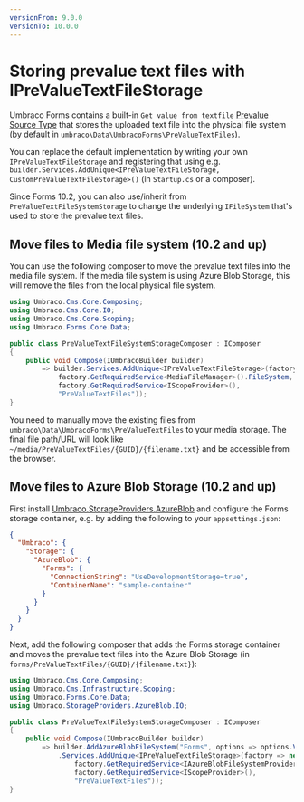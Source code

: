 ```yaml
---
versionFrom: 9.0.0
versionTo: 10.0.0
---
```


# Storing prevalue text files with IPreValueTextFileStorage

Umbraco Forms contains a built-in `Get value from textfile` [Prevalue Source Type](../Extending/Adding-a-Prevaluesourcetype.md) that stores the uploaded text file into the physical file system (by default in  `umbraco\Data\UmbracoForms\PreValueTextFiles`).

You can replace the default implementation by writing your own `IPreValueTextFileStorage` and registering that using e.g. `builder.Services.AddUnique<IPreValueTextFileStorage, CustomPreValueTextFileStorage>()` (in `Startup.cs` or a composer).

Since Forms 10.2, you can also use/inherit from `PreValueTextFileSystemStorage` to change the underlying `IFileSystem` that's used to store the prevalue text files.

## Move files to Media file system (10.2 and up)

You can use the following composer to move the prevalue text files into the media file system. If the media file system is using Azure Blob Storage, this will remove the files from the local physical file system.

```csharp
using Umbraco.Cms.Core.Composing;
using Umbraco.Cms.Core.IO;
using Umbraco.Cms.Core.Scoping;
using Umbraco.Forms.Core.Data;

public class PreValueTextFileSystemStorageComposer : IComposer
{
    public void Compose(IUmbracoBuilder builder)
        => builder.Services.AddUnique<IPreValueTextFileStorage>(factory => new PreValueTextFileSystemStorage(
            factory.GetRequiredService<MediaFileManager>().FileSystem,
            factory.GetRequiredService<IScopeProvider>(),
            "PreValueTextFiles"));
}
```

You need to manually move the existing files from `umbraco\Data\UmbracoForms\PreValueTextFiles` to your media storage. The final file path/URL will look like `~/media/PreValueTextFiles/{GUID}/{filename.txt}` and be accessible from the browser.

## Move files to Azure Blob Storage (10.2 and up)

First install [Umbraco.StorageProviders.AzureBlob](https://github.com/umbraco/Umbraco.StorageProviders) and configure the Forms storage container, e.g. by adding the following to your `appsettings.json`:

```json
{
  "Umbraco": {
    "Storage": {
      "AzureBlob": {
        "Forms": {
          "ConnectionString": "UseDevelopmentStorage=true",
          "ContainerName": "sample-container"
        }
      }
    }
  }
}
```

Next, add the following composer that adds the Forms storage container and moves the prevalue text files into the Azure Blob Storage (in `forms/PreValueTextFiles/{GUID}/{filename.txt}`):

```csharp
using Umbraco.Cms.Core.Composing;
using Umbraco.Cms.Infrastructure.Scoping;
using Umbraco.Forms.Core.Data;
using Umbraco.StorageProviders.AzureBlob.IO;

public class PreValueTextFileSystemStorageComposer : IComposer
{
    public void Compose(IUmbracoBuilder builder)
        => builder.AddAzureBlobFileSystem("Forms", options => options.VirtualPath = "~/forms")
            .Services.AddUnique<IPreValueTextFileStorage>(factory => new PreValueTextFileSystemStorage(
                factory.GetRequiredService<IAzureBlobFileSystemProvider>().GetFileSystem("Forms"),
                factory.GetRequiredService<IScopeProvider>(),
                "PreValueTextFiles"));
}
```